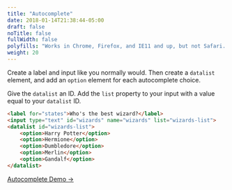```yaml
---
title: "Autocomplete"
date: 2018-01-14T21:38:44-05:00
draft: false
noTitle: false
fullWidth: false
polyfills: "Works in Chrome, Firefox, and IE11 and up, but not Safari. Defaults to a standard input in unsupported browsers."
weight: 20
---
```


Create a label and input like you normally would. Then create a `datalist` element, and add an `option` element for each autocomplete choice.

Give the `datalist` an ID. Add the `list` property to your input with a value equal to your `datalist` ID.

```html
<label for="states">Who's the best wizard?</label>
<input type="text" id="wizards" name="wizards" list="wizards-list">
<datalist id="wizards-list">
	<option>Harry Potter</option>
	<option>Hermione</option>
	<option>Dumbledore</option>
	<option>Merlin</option>
	<option>Gandalf</option>
</datalist>
```

[Autocomplete Demo &rarr;](https://codepen.io/cferdinandi/pen/BMEVrx)